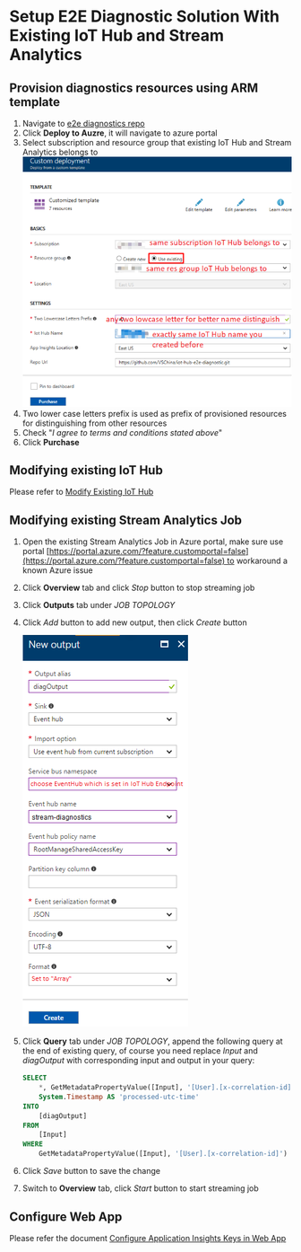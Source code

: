 # Setup E2E Diagnostic Solution With Existing IoT Hub and Stream Analytics
## Provision diagnostics resources using ARM template
1. Navigate to [e2e diagnostics repo](https://github.com/VSChina/iot-hub-e2e-diagnostic/tree/existing_HUB_SA)
2. Click **Deploy to Auzre**, it will navigate to azure portal
3. Select subscription and resource group that existing IoT Hub and Stream Analytics belongs to
![](./images/New_Existing_IoT_Stream.PNG)
4. Two lower case letters prefix is used as prefix of provisioned resources for distinguishing from other resources
5. Check "*I agree to terms and conditions stated above*"
6. Click **Purchase**

## Modifying existing IoT Hub
Please refer to [Modify Existing IoT Hub](./Modify%20Existing%20IoT%20Hub.md)

## Modifying existing Stream Analytics Job
1. Open the existing Stream Analytics Job in Azure portal, make sure use portal [https://portal.azure.com/?feature.customportal=false](https://portal.azure.com/?feature.customportal=false) to workaround a known Azure issue
2. Click **Overview** tab and click *Stop* button to stop streaming job
3. Click **Outputs** tab under *JOB TOPOLOGY*
4. Click *Add* button to add new output, then click *Create* button

   ![](./images/Stream_Diag_Output.png)
5. Click **Query** tab under *JOB TOPOLOGY*, append the following query at the end of existing query, of course you need replace *Input* and *diagOutput* with corresponding input and output in your query:
    ```sql
    SELECT
        *, GetMetadataPropertyValue([Input], '[User].[x-correlation-id]') AS 'x-correlation-id',
        System.Timestamp AS 'processed-utc-time'
    INTO
        [diagOutput]
    FROM
        [Input]
    WHERE 
        GetMetadataPropertyValue([Input], '[User].[x-correlation-id]') IS NOT NULL
    ```
6. Click *Save* button to save the change
7. Switch to **Overview** tab, click *Start* button to start streaming job

## Configure Web App
Please refer the document [Configure Application Insights Keys in Web App](./Guide%20to%20Config%20Application%20Insights%20Keys%20in%20Web%20APP.md)
